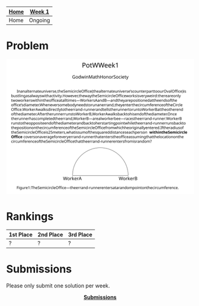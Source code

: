 
|[**Home**](https://meeeeee.github.io)|[**Week 1**](https://meeeeee.github.io/week1)|
|----|----|
|Home|Ongoing|

# Problem
<p align="center"><img src="/images/PotW_Week_1_cropped-1.svg"/></p>

# Rankings

|**1st Place**|**2nd Place**|**3rd Place**|
|----|----|----|
|?|?|?|

# Submissions
Please only submit one solution per week.

<p align="center"><a href="https://forms.gle/1UmZAQvv5KqVQLSR9"><b>Submissions</b></a></p>
